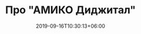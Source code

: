 ---
title: "Про \"АМИКО Диджитал\""
date: 2019-09-16T10:30:13+06:00
draft: false
keywords: "АМИКО Диджитал, информация о компании"
description: "Информация об АМИКО Диджитал"
bg_image: "images/bg/banner-1.webp"
---